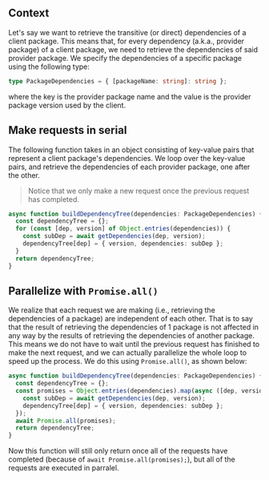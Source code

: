 ## Context

Let's say we want to retrieve the transitive (or direct) dependencies of a client package. This means that, for every dependency (a.k.a., provider package) of a client package, we need to retrieve the dependencies of said provider package. We specify the dependencies of a specific package using the following type:

```typescript
type PackageDependencies = { [packageName: string]: string };
```

where the key is the provider package name and the value is the provider package version used by the client.

## Make requests in serial

The following function takes in an object consisting of key-value pairs that represent a client package's dependencies. We loop over the key-value pairs, and retrieve the dependencies of each provider package, one after the other.

> Notice that we only make a new request once the previous request has completed.

```typescript
async function buildDependencyTree(dependencies: PackageDependencies) {
  const dependencyTree = {};
  for (const [dep, version] of Object.entries(dependencies)) {
    const subDep = await getDependencies(dep, version);
    dependencyTree[dep] = { version, dependencies: subDep };
  }
  return dependencyTree;
}
```

## Parallelize with `Promise.all()`

We realize that each request we are making (i.e., retrieving the dependencies of a package) are independent of each other. That is to say that the result of retrieving the dependencies of 1 package is not affected in any way by the results of retrieving the dependencies of another package. This means we do not have to wait until the previous request has finished to make the next request, and we can actually parallelize the whole loop to speed up the process. We do this using `Promise.all()`, as shown below:

```typescript
async function buildDependencyTree(dependencies: PackageDependencies) {
  const dependencyTree = {};
  const promises = Object.entries(dependencies).map(async ([dep, version]) => {
    const subDep = await getDependencies(dep, version);
    dependencyTree[dep] = { version, dependencies: subDep };
  });
  await Promise.all(promises);
  return dependencyTree;
}
```

Now this function will still only return once all of the requests have completed (because of `await Promise.all(promises);`), but all of the requests are executed in parralel.
